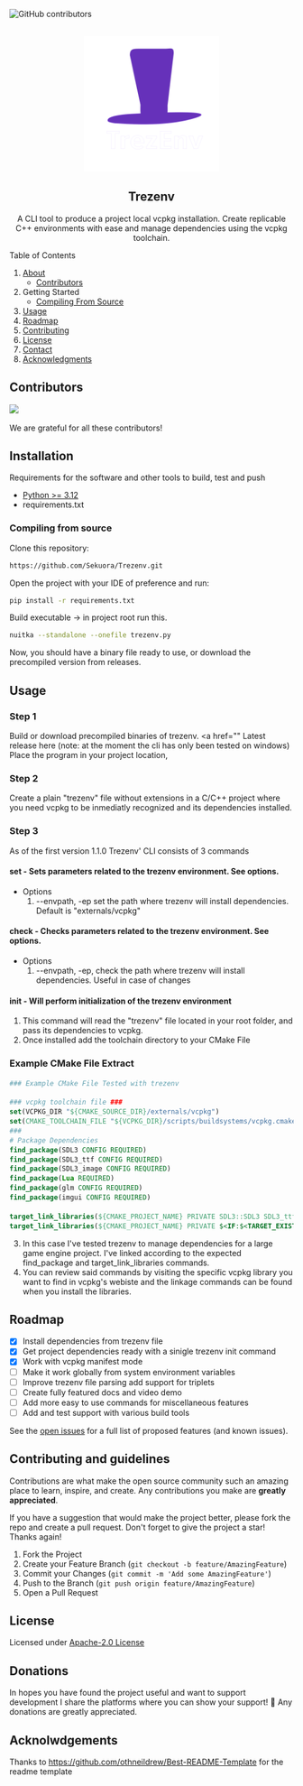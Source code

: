 ![GitHub contributors](https://img.shields.io/github/contributors/Sekuora/Trezenv?color=blue)

<br />
<div align="center">
  <a href="https://github.com/othneildrew/Best-README-Template">
    <img src="./resources/images/logo.png" alt="Logo" width="240" height="240">
  </a>

<h2 align="center">Trezenv </h2>

<p align="center">
    A CLI tool to produce a project local vcpkg installation. Create replicable C++ environments with ease and manage dependencies using the vcpkg toolchain. 
    <br />
    <!-- <a href="https://github.com/othneildrew/Best-README-Template"><strong>Explore the docs »</strong></a>
    <br />
    <br />
    <a href="https://github.com/othneildrew/Best-README-Template">View Demo</a>
    ·
    <a href="https://github.com/othneildrew/Best-README-Template/issues/new?labels=bug&template=bug-report---.md">Report Bug</a>
    ·
    <a href="https://github.com/othneildrew/Best-README-Template/issues/new?labels=enhancement&template=feature-request---.md">Request Feature</a> -->
  </p>
</div>

<!-- TABLE OF CONTENTS -->

<p>
  <summary>Table of Contents</summary>
  <ol>
    <li>
      <a href="#readme-top">About</a>
      <ul>
        <li><a href="#contributors">Contributors</a></li>
      </ul>
    </li>
    <li>
      Getting Started
      <ul>
        <li><a href="#compiling-from-source">Compiling From Source</a></li>
      </ul>
    </li>
    <li><a href="#usage">Usage</a></li>
    <li><a href="#roadmap">Roadmap</a></li>
    <li><a href="#Contributing-and-guidelines">Contributing</a></li>
    <li><a href="#license">License</a></li>
    <li><a href="#donations">Contact</a></li>
    <li><a href="#acknowledgments">Acknowledgments</a></li>
  </ol>
</p>

## Contributors

<a href="https://github.com/Sekuora/Trezenv/graphs/contributors">
  <img src="https://contrib.rocks/image?repo=Sekuora/Trezenv" />
</a>

We are grateful for all these contributors!


## Installation

Requirements for the software and other tools to build, test and push 
- [Python >= 3.12](https://www.python.org/downloads/)
- requirements.txt


### Compiling from source

Clone this repository:

  ```sh
  https://github.com/Sekuora/Trezenv.git
  ```

Open the project with your IDE of preference and run:

  ```sh
  pip install -r requirements.txt
  ```

Build executable -> in project root run this.
  ```sh
  nuitka --standalone --onefile trezenv.py
  ```

Now, you should have a binary file ready to use, or download the precompiled version from releases.


## Usage

### Step 1
Build or download precompiled binaries of trezenv.   <a href="" Latest release here </a> (note: at the moment the cli has only been tested on windows)
Place the program in your project location, 


### Step 2
Create a plain "trezenv" file without extensions in a C/C++ project where you need vcpkg to be inmediatly recognized and its dependencies installed.

### Step 3
As of the first version 1.1.0 Trezenv' CLI consists of 3 commands
#### set - Sets parameters related to the trezenv environment. See options.
  - Options
    1. --envpath, -ep set the path where trezenv will install dependencies. Default is "externals/vcpkg"
#### check - Checks parameters related to the trezenv environment. See options.
 - Options
     1. --envpath, -ep, check the path where trezenv will install dependencies. Useful in case of changes
#### init - Will perform initialization of the trezenv environment
1. This command will read the "trezenv" file located in your root folder, and pass its dependencies to vcpkg.
2. Once installed add the toolchain directory to your CMake File

### Example CMake File Extract
```CMake
### Example CMake File Tested with trezenv

### vcpkg toolchain file ### 
set(VCPKG_DIR "${CMAKE_SOURCE_DIR}/externals/vcpkg")
set(CMAKE_TOOLCHAIN_FILE "${VCPKG_DIR}/scripts/buildsystems/vcpkg.cmake" CACHE STRING "Vcpkg toolchain file")
###
# Package Dependencies
find_package(SDL3 CONFIG REQUIRED)
find_package(SDL3_ttf CONFIG REQUIRED)
find_package(SDL3_image CONFIG REQUIRED)
find_package(Lua REQUIRED)
find_package(glm CONFIG REQUIRED)
find_package(imgui CONFIG REQUIRED)

target_link_libraries(${CMAKE_PROJECT_NAME} PRIVATE SDL3::SDL3 SDL3_ttf::SDL3_ttf-shared imgui::imgui ${LUA_LIBRARIES} glm::glm-header-only)
target_link_libraries(${CMAKE_PROJECT_NAME} PRIVATE $<IF:$<TARGET_EXISTS:SDL3_image::SDL3_image-shared>,SDL3_image::SDL3_image-shared,SDL3_image::SDL3_image-static>)

```

3. In this case I've tested trezenv to manage dependencies for a large game engine project. I've linked according to the expected find_package and target_link_libraries commands.
4. You can review said commands by visiting the specific vcpkg library you want to find in vcpkg's webiste and the linkage commands can be found when you install the libraries.

<!-- ROADMAP -->

## Roadmap

- [X] Install dependencies from trezenv file
- [X] Get project dependencies ready with a sinigle trezenv init command
- [X] Work with vcpkg manifest mode
- [ ] Make it work globally from system environment variables
- [ ] Improve trezenv file parsing add support for triplets
- [ ] Create fully featured docs and video demo
- [ ] Add more easy to use commands for miscellaneous features
- [ ] Add and test support with various build tools

See the [open issues](https://github.com/Sekuora/Trezenv/issues) for a full list of proposed features (and known issues).

<!-- CONTRIBUTING -->

## Contributing and guidelines

Contributions are what make the open source community such an amazing place to learn, inspire, and create. Any contributions you make are **greatly appreciated**.

If you have a suggestion that would make the project better, please fork the repo and create a pull request.
Don't forget to give the project a star! Thanks again!

1. Fork the Project
2. Create your Feature Branch (`git checkout -b feature/AmazingFeature`)
3. Commit your Changes (`git commit -m 'Add some AmazingFeature'`)
4. Push to the Branch (`git push origin feature/AmazingFeature`)
5. Open a Pull Request


<!-- License -->

## License

 Licensed under <a href="https://www.tldrlegal.com/license/apache-license-2-0-apache-2-0" >  Apache-2.0 License
    
  </a>

## Donations

In hopes you have found the project useful and want to support development I share the platforms where you can show your support! 💓 Any donations are greatly appreciated.

## Acknolwdgements
Thanks to https://github.com/othneildrew/Best-README-Template for the readme template

